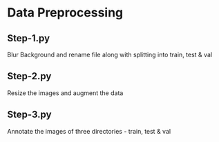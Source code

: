 # Data Preprocessing


## Step-1.py
 Blur Background and rename file along with splitting into train, test & val

## Step-2.py
Resize the images and augment the data

## Step-3.py
 Annotate the images of three directories - train, test & val

